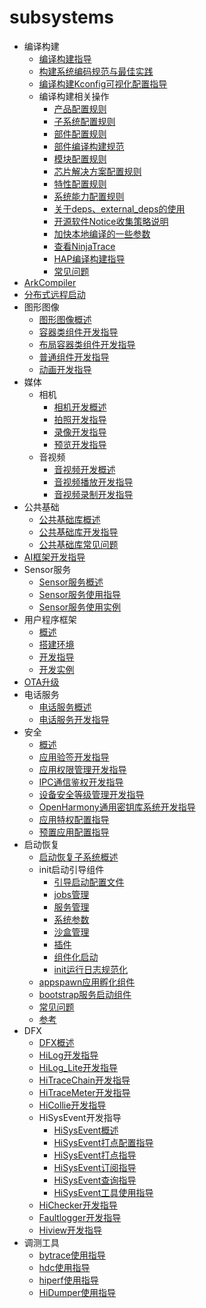# subsystems

- 编译构建
    - [编译构建指导](subsys-build-all.md)
    - [构建系统编码规范与最佳实践](subsys-build-gn-coding-style-and-best-practice.md)
    - [编译构建Kconfig可视化配置指导](subsys-build-gn-kconfig-visual-config-guide.md)
    - 编译构建相关操作
      - [产品配置规则](subsys-build-product.md)
      - [子系统配置规则](subsys-build-subsystem.md)
      - [部件配置规则](subsys-build-component.md)
      - [部件编译构建规范](subsys-build-component-building-rules.md)
      - [模块配置规则](subsys-build-module.md)
      - [芯片解决方案配置规则](subsys-build-chip_solution.md)
      - [特性配置规则](subsys-build-feature.md)
      - [系统能力配置规则](subsys-build-syscap.md)
      - [关于deps、external_deps的使用](subsys-build-reference.md)
      - [开源软件Notice收集策略说明](subsys-build-reference.md)
      - [加快本地编译的一些参数](subsys-build-reference.md)
      - [查看NinjaTrace](subsys-build-reference.md)
      - [HAP编译构建指导](subsys-build-gn-hap-compilation-guide.md)
      - [ 常见问题](subsys-build-FAQ.md)
- [ArkCompiler](subsys-arkcompiler-guide.md)
- [分布式远程启动](subsys-remote-start.md)
- 图形图像
    - [图形图像概述](subsys-graphics-overview.md)
    - [容器类组件开发指导](subsys-graphics-container-guide.md)
    - [布局容器类组件开发指导](subsys-graphics-layout-guide.md)
    - [普通组件开发指导](subsys-graphics-common-guide.md)
    - [动画开发指导](subsys-graphics-animation-guide.md)
- 媒体
    - 相机
        - [相机开发概述](subsys-multimedia-camera-overview.md)
        - [拍照开发指导](subsys-multimedia-camera-photo-guide.md)
        - [录像开发指导](subsys-multimedia-camera-record-guide.md)
        - [预览开发指导](subsys-multimedia-camera-preview-guide.md)
    - 音视频
        - [音视频开发概述](subsys-multimedia-video-overview.md)
        - [音视频播放开发指导](subsys-multimedia-video-play-guide.md)
        - [音视频录制开发指导](subsys-multimedia-video-record-guide.md)
- 公共基础
    - [公共基础库概述](subsys-utils-overview.md)
    - [公共基础库开发指导](subsys-utils-guide.md)
    - [公共基础库常见问题](subsys-utils-faqs.md)
- [AI框架开发指导](subsys-ai-aiframework-devguide.md)
- Sensor服务
    - [Sensor服务概述](subsys-sensor-overview.md)
    - [Sensor服务使用指导](subsys-sensor-guide.md)
    - [Sensor服务使用实例](subsys-sensor-demo.md)
- 用户程序框架
    - [概述](subsys-application-framework-overview.md)
    - [搭建环境](subsys-application-framework-envbuild.md)
    - [开发指导](subsys-application-framework-guide.md)
    - [开发实例](subsys-application-framework-demo.md)
- [OTA升级](subsys-ota-guide.md)
- 电话服务
    - [电话服务概述](subsys-tel-overview.md)
    - [电话服务开发指导](subsys-tel-guide.md)
- 安全
    - [概述](subsys-security-overview.md)
    - [应用验签开发指导](subsys-security-sigverify.md)
    - [应用权限管理开发指导](subsys-security-rightmanagement.md)
    - [IPC通信鉴权开发指导](subsys-security-communicationverify.md)
    - [设备安全等级管理开发指导](subsys-security-devicesecuritylevel.md)
    - [OpenHarmony通用密钥库系统开发指导](subsys-security-huks-guide.md)
    - [应用特权配置指导](subsys-app-privilege-config-guide.md)
    - [预置应用配置指导](subsys-preinstall-app-config-guide.md)
- 启动恢复
    - [启动恢复子系统概述](subsys-boot-overview.md)
    - init启动引导组件
      - [引导启动配置文件](subsys-boot-init-cfg.md)
      - [jobs管理](subsys-boot-init-jobs.md)
      - [服务管理](subsys-boot-init-service.md)
      - [系统参数](subsys-boot-init-sysparam.md)
      - [沙盒管理](subsys-boot-init-sandbox.md)
      - [插件](subsys-boot-init-plugin.md)
      - [组件化启动](subsys-boot-init-sub-unit.md)
      - [init运行日志规范化](subsys-boot-init-log.md)
    - [appspawn应用孵化组件](subsys-boot-appspawn.md)
    - [bootstrap服务启动组件](subsys-boot-bootstrap.md)
    - [常见问题](subsys-boot-faqs.md)
    - [参考](subsys-boot-ref.md)
- DFX
    - [DFX概述](subsys-dfx-overview.md)
    - [HiLog开发指导](subsys-dfx-hilog-rich.md)
    - [HiLog_Lite开发指导](subsys-dfx-hilog-lite.md)
    - [HiTraceChain开发指导](subsys-dfx-hitracechain.md)
    - [HiTraceMeter开发指导](subsys-dfx-hitracemeter.md)
    - [HiCollie开发指导](subsys-dfx-hicollie.md)
    - HiSysEvent开发指导
        - [HiSysEvent概述](subsys-dfx-hisysevent-overview.md)
        - [HiSysEvent打点配置指导](subsys-dfx-hisysevent-logging-config.md)
        - [HiSysEvent打点指导](subsys-dfx-hisysevent-logging.md)
        - [HiSysEvent订阅指导](subsys-dfx-hisysevent-listening.md)
        - [HiSysEvent查询指导](subsys-dfx-hisysevent-query.md)
        - [HiSysEvent工具使用指导](subsys-dfx-hisysevent-tool.md)
    - [HiChecker开发指导](subsys-dfx-hichecker.md)
    - [Faultlogger开发指导](subsys-dfx-faultlogger.md)
    - [Hiview开发指导](subsys-dfx-hiview.md)
- 调测工具
    - [bytrace使用指导](subsys-toolchain-bytrace-guide.md)
    - [hdc使用指导](subsys-toolchain-hdc-guide.md)
    - [hiperf使用指导](subsys-toolchain-hiperf.md)
    - [HiDumper使用指导](subsys-dfx-hidumper.md)
